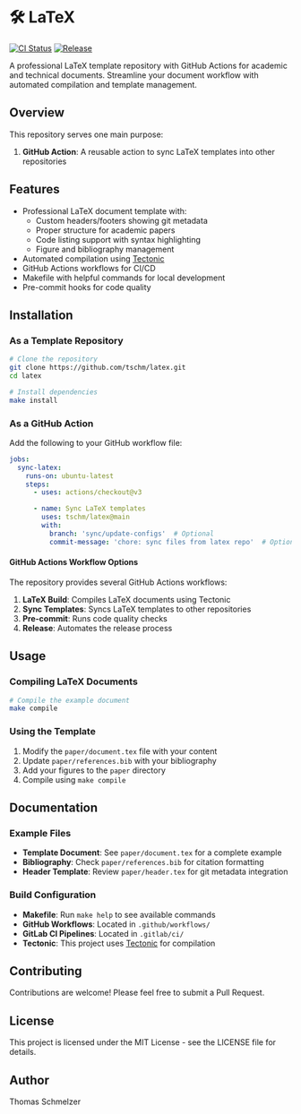 # 🛠️ LaTeX

[![CI Status](https://github.com/tschm/latex/workflows/CI/badge.svg)](https://github.com/tschm/latex/actions)
[![Release](https://github.com/tschm/latex/workflows/Release%20Workflow/badge.svg)](https://github.com/tschm/latex/actions)

A professional LaTeX template repository with GitHub Actions
for academic and technical documents.
Streamline your document workflow with automated compilation 
and template management.

## Overview

This repository serves one main purpose:

1. **GitHub Action**: A reusable action to sync LaTeX templates into other repositories

## Features

- Professional LaTeX document template with:
  - Custom headers/footers showing git metadata
  - Proper structure for academic papers
  - Code listing support with syntax highlighting
  - Figure and bibliography management
- Automated compilation using [Tectonic](https://tectonic-typesetting.github.io/)
- GitHub Actions workflows for CI/CD
- Makefile with helpful commands for local development
- Pre-commit hooks for code quality

## Installation

### As a Template Repository

```bash
# Clone the repository
git clone https://github.com/tschm/latex.git
cd latex

# Install dependencies
make install
```

### As a GitHub Action

Add the following to your GitHub workflow file:

```yaml
jobs:
  sync-latex:
    runs-on: ubuntu-latest
    steps:
      - uses: actions/checkout@v3

      - name: Sync LaTeX templates
        uses: tschm/latex@main
        with:
          branch: 'sync/update-configs'  # Optional
          commit-message: 'chore: sync files from latex repo'  # Optional
```

#### GitHub Actions Workflow Options

The repository provides several GitHub Actions workflows:

1. **LaTeX Build**: Compiles LaTeX documents using Tectonic
2. **Sync Templates**: Syncs LaTeX templates to other repositories
3. **Pre-commit**: Runs code quality checks
4. **Release**: Automates the release process

## Usage

### Compiling LaTeX Documents

```bash
# Compile the example document
make compile
```

### Using the Template

1. Modify the `paper/document.tex` file with your content
2. Update `paper/references.bib` with your bibliography
3. Add your figures to the `paper` directory
4. Compile using `make compile`

## Documentation

### Example Files

- **Template Document**: See `paper/document.tex` for a complete example
- **Bibliography**: Check `paper/references.bib` for citation formatting
- **Header Template**: Review `paper/header.tex` for git metadata integration

### Build Configuration

- **Makefile**: Run `make help` to see available commands
- **GitHub Workflows**: Located in `.github/workflows/`
- **GitLab CI Pipelines**: Located in `.gitlab/ci/`
- **Tectonic**: This project uses [Tectonic](https://tectonic-typesetting.github.io/) for compilation

## Contributing

Contributions are welcome! Please feel free to submit a Pull Request.

## License

This project is licensed under the MIT License - see the LICENSE file for details.

## Author

Thomas Schmelzer
